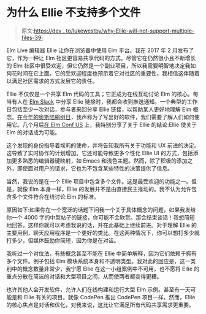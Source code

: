 # 为什么 Ellie 不支持多个文件

> 原文:[https://dev . to/lukewestby/why-Ellie-will-not-support-multiple-files-39i](https://dev.to/lukewestby/why-ellie-will-not-support-multiple-files-39i)

Elm Live 编辑器 Ellie 让你在浏览器中使用 Elm 平台。我在 2017 年 2 月发布了它，作为一种让 Elm 社区更容易共享代码的方式。尽管它在仍然很小且不断增长的 Elm 社区中很受欢迎，但它仍然是一个副业项目，所以我需要明智地决定我如何花时间在它上面。它的受欢迎程度也预示着它对社区的重要性，我相信这伴随着以满足社区需求的方式发展它的责任。

Ellie 不仅仅是一个共享 Elm 代码的工具；它正成为在线互动讨论 Elm 的核心。每当有人在 [Elm Slack](http://elmlang.herokuapp.com) 中分享 Ellie 链接时，我都会收到推送通知。一个典型的工作日包括至少一次对话，参与者来回分享 Ellie 链接，以帮助某人更好地理解 Elm 概念。[在今年的奥斯陆榆树日](https://www.youtube.com/watch?v=GwmVELtQnOI&t=1689s)，我声称为了写出好的软件，我们需要了解人们如何使用它。几个月后[在 Elm Conf US](https://www.youtube.com/watch?v=gNWx-zWxUd4) 上，我特别分享了关于 Ellie 的结论:Ellie 使关于 Elm 的对话成为可能。

这个发现的身份指导着埃莉的使命，并将告知我所有关于功能和 UX 前进的决定。这导致了实时协作的计划增加。它还可能导致更多个性化 Ellie UI 的方式，包括添加更多熟悉的编辑器键映射，如 Emacs 和浅色主题。然而，除了积极的添加之外，即使面对用户的请求，它也为不包含某些特性的决策提供了信息。

当然，我说的是在一个 Ellie 项目中包含多个文件。这是最受欢迎的功能之一。但是，就像 Elm 本身一样，Ellie 的发展并不是由直接民主推动的。我不认为允许包含多个文件符合在线讨论 Elm 的标准。

原因如下:如果你在一个宽泛的话题下问我一个关于具体概念的问题，如果我发给你一个 4000 字的中型帖子的链接，你可能不会欣赏。那会结束谈话！我想简短地回答，这样你就可以考虑我说的话，并在此基础上继续前进。对于理解 Ellie 的主要用例，聊天应用程序是一个更好的类比。在这两种情况下，你可以想打多少就打多少，但媒体鼓励你简短，因为你是在对话。

我听过一个对位法，有些概念甚至不能在 Ellie 中简单解释，因为它们依赖于拥有多个文件。例子包括 Elm 模块系统本身和不透明类型。我对此的回应是，这一类别中的概念数量非常少，我宁愿 Ellie 在这一小组案例中不可用，也不愿将 Ellie 的重点分散在简洁的对话和大型项目之间，从而使两者都变得更糟。

也许其他人会开发软件，允许人们在线构建和运行大型 Elm 示例。甚至有一天可能是和 Ellie 有关的项目，就像 CodePen 推出 CodePen 项目一样。然而，Ellie 的核心焦点是对话和优化，对我来说，这比让它满足所有代码共享需求更重要。